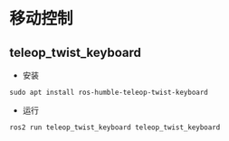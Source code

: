 # 移动控制
## teleop_twist_keyboard

- 安装

```
sudo apt install ros-humble-teleop-twist-keyboard
```

- 运行

```
ros2 run teleop_twist_keyboard teleop_twist_keyboard
```

### 
